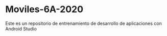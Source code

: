 # Moviles-6A-2020
Este es un repositorio de entrenamiento de desarrollo de aplicaciones con Android Studio
